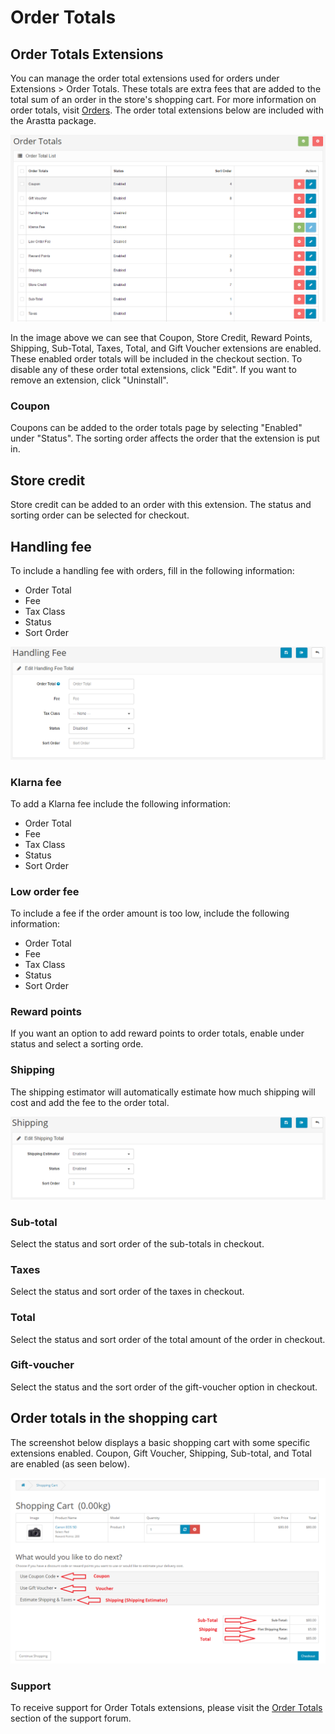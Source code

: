 Order Totals
============

Order Totals Extensions
-----------------------

You can manage the order total extensions used for orders under Extensions > Order Totals. These totals are extra fees that are added to the total sum of an order in the store's shopping cart. For more information on order totals, visit [Orders](docs/user-manual/sales/orders). The order total extensions below are included with the Arastta package.

![order totals ext](_images/order-totals.png)

In the image above we can see that Coupon, Store Credit, Reward Points, Shipping, Sub-Total, Taxes, Total, and Gift Voucher extensions are enabled. These enabled order totals will be included in the checkout section. To disable any of these order total extensions, click "Edit". If you want to remove an extension, click "Uninstall".

### Coupon

Coupons can be added to the order totals page by selecting "Enabled" under "Status". The sorting order affects the order that the extension is put in.

Store credit
------------

Store credit can be added to an order with this extension. The status and sorting order can be selected for checkout.

Handling fee
------------

To include a handling fee with orders, fill in the following information:

- Order Total
- Fee
- Tax Class
- Status
- Sort Order

![orders ext handling](_images/order-totals-1.png)

### Klarna fee

To add a Klarna fee include the following information:

- Order Total
- Fee
- Tax Class
- Status
- Sort Order

### Low order fee

To include a fee if the order amount is too low, include the following information:

- Order Total
- Fee
- Tax Class
- Status
- Sort Order

### Reward points

If you want an option to add reward points to order totals, enable under status and select a sorting orde.

### Shipping

The shipping estimator will automatically estimate how much shipping will cost and add the fee to the order total.

![ordes ext shipping](_images/order-totals-2.png)

### Sub-total

Select the status and sort order of the sub-totals in checkout.

### Taxes

Select the status and sort order of the taxes in checkout.

### Total

Select the status and sort order of the total amount of the order in checkout.

### Gift-voucher

Select the status and the sort order of the gift-voucher option in checkout.

Order totals in the shopping cart
---------------------------------

The screenshot below displays a basic shopping cart with some specific extensions enabled. Coupon, Gift Voucher, Shipping, Sub-total, and Total are enabled (as seen below).

![shopping cart payment](_images/order-totals-3.png)

### Support

To receive support for Order Totals extensions, please visit the [Order Totals](http://arastta.org/forum/categories/listings/extensions) section of the support forum.
